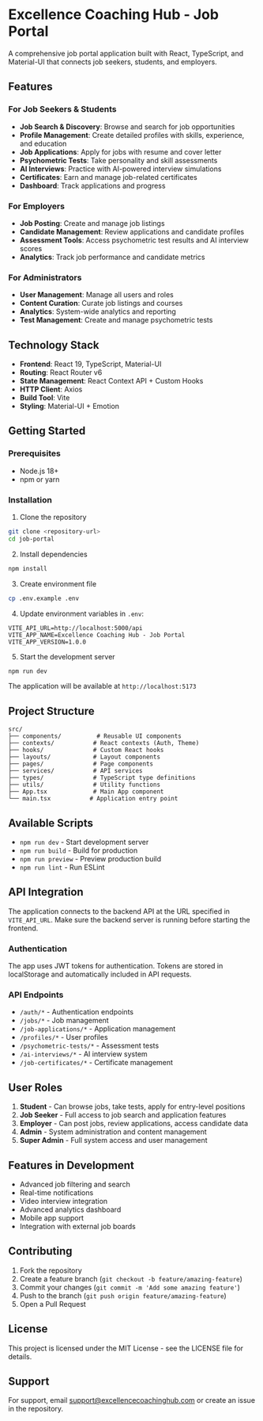 # Excellence Coaching Hub - Job Portal

A comprehensive job portal application built with React, TypeScript, and Material-UI that connects job seekers, students, and employers.

## Features

### For Job Seekers & Students
- **Job Search & Discovery**: Browse and search for job opportunities
- **Profile Management**: Create detailed profiles with skills, experience, and education
- **Job Applications**: Apply for jobs with resume and cover letter
- **Psychometric Tests**: Take personality and skill assessments
- **AI Interviews**: Practice with AI-powered interview simulations
- **Certificates**: Earn and manage job-related certificates
- **Dashboard**: Track applications and progress

### For Employers
- **Job Posting**: Create and manage job listings
- **Candidate Management**: Review applications and candidate profiles
- **Assessment Tools**: Access psychometric test results and AI interview scores
- **Analytics**: Track job performance and candidate metrics

### For Administrators
- **User Management**: Manage all users and roles
- **Content Curation**: Curate job listings and courses
- **Analytics**: System-wide analytics and reporting
- **Test Management**: Create and manage psychometric tests

## Technology Stack

- **Frontend**: React 19, TypeScript, Material-UI
- **Routing**: React Router v6
- **State Management**: React Context API + Custom Hooks
- **HTTP Client**: Axios
- **Build Tool**: Vite
- **Styling**: Material-UI + Emotion

## Getting Started

### Prerequisites
- Node.js 18+ 
- npm or yarn

### Installation

1. Clone the repository
```bash
git clone <repository-url>
cd job-portal
```

2. Install dependencies
```bash
npm install
```

3. Create environment file
```bash
cp .env.example .env
```

4. Update environment variables in `.env`:
```env
VITE_API_URL=http://localhost:5000/api
VITE_APP_NAME=Excellence Coaching Hub - Job Portal
VITE_APP_VERSION=1.0.0
```

5. Start the development server
```bash
npm run dev
```

The application will be available at `http://localhost:5173`

## Project Structure

```
src/
├── components/          # Reusable UI components
├── contexts/           # React contexts (Auth, Theme)
├── hooks/              # Custom React hooks
├── layouts/            # Layout components
├── pages/              # Page components
├── services/           # API services
├── types/              # TypeScript type definitions
├── utils/              # Utility functions
├── App.tsx             # Main App component
└── main.tsx           # Application entry point
```

## Available Scripts

- `npm run dev` - Start development server
- `npm run build` - Build for production
- `npm run preview` - Preview production build
- `npm run lint` - Run ESLint

## API Integration

The application connects to the backend API at the URL specified in `VITE_API_URL`. Make sure the backend server is running before starting the frontend.

### Authentication
The app uses JWT tokens for authentication. Tokens are stored in localStorage and automatically included in API requests.

### API Endpoints
- `/auth/*` - Authentication endpoints
- `/jobs/*` - Job management
- `/job-applications/*` - Application management
- `/profiles/*` - User profiles
- `/psychometric-tests/*` - Assessment tests
- `/ai-interviews/*` - AI interview system
- `/job-certificates/*` - Certificate management

## User Roles

1. **Student** - Can browse jobs, take tests, apply for entry-level positions
2. **Job Seeker** - Full access to job search and application features
3. **Employer** - Can post jobs, review applications, access candidate data
4. **Admin** - System administration and content management
5. **Super Admin** - Full system access and user management

## Features in Development

- Advanced job filtering and search
- Real-time notifications
- Video interview integration
- Advanced analytics dashboard
- Mobile app support
- Integration with external job boards

## Contributing

1. Fork the repository
2. Create a feature branch (`git checkout -b feature/amazing-feature`)
3. Commit your changes (`git commit -m 'Add some amazing feature'`)
4. Push to the branch (`git push origin feature/amazing-feature`)
5. Open a Pull Request

## License

This project is licensed under the MIT License - see the LICENSE file for details.

## Support

For support, email support@excellencecoachinghub.com or create an issue in the repository.